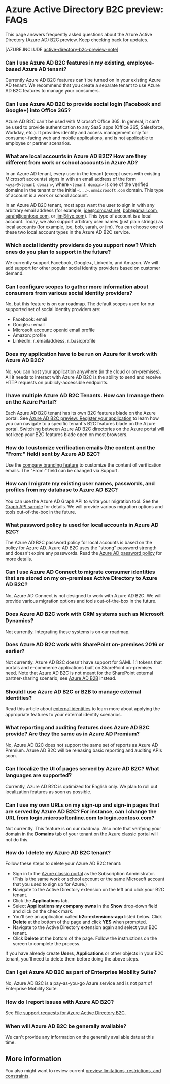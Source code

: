 <properties
	pageTitle="Azure Active Directory B2C preview: FAQs | Microsoft Azure"
	description="Frequently asked questions about Azure Active Directory B2C"
	services="active-directory-b2c"
	documentationCenter=""
	authors="swkrish"
	manager="msmbaldwin"
	editor="bryanla"/>

<tags
	ms.service="active-directory-b2c"
	ms.workload="identity"
	ms.tgt_pltfrm="na"
	ms.devlang="na"
	ms.topic="article"
	ms.date="05/16/2016"
	ms.author="swkrish"/>

# Azure Active Directory B2C preview: FAQs

This page answers frequently asked questions about the Azure Active Directory (Azure AD) B2C preview. Keep checking back for updates.

[AZURE.INCLUDE [active-directory-b2c-preview-note](../../includes/active-directory-b2c-preview-note.md)]

### Can I use Azure AD B2C features in my existing, employee-based Azure AD tenant?

Currently Azure AD B2C features can't be turned on in your existing Azure AD tenant. We recommend that you create a separate tenant to use Azure AD B2C features to manage your consumers.

### Can I use Azure AD B2C to provide social login (Facebook and Google+) into Office 365?

Azure AD B2C can't be used with Microsoft Office 365. In general, it can't be used to provide authentication to any SaaS apps (Office 365, Salesforce, Workday, etc.). It provides identity and access management only for consumer-facing web and mobile applications, and is not applicable to employee or partner scenarios.

### What are local accounts in Azure AD B2C? How are they different from work or school accounts in Azure AD?

In an Azure AD tenant, every user in the tenant (except users with existing Microsoft accounts) signs in with an email address of the form `<xyz>@<tenant domain>`, where `<tenant domain>` is one of the verified domains in the tenant or the initial `<...>.onmicrosoft.com` domain. This type of account is a work or school account.

In an Azure AD B2C tenant, most apps want the user to sign in with any arbitrary email address (for example, joe@comcast.net, bob@gmail.com, sarah@contoso.com, or jim@live.com). This type of account is a local account. Today, we also support arbitrary user names (just plain strings) as local accounts (for example, joe, bob, sarah, or jim). You can choose one of these two local account types in the Azure AD B2C service.

### Which social identity providers do you support now? Which ones do you plan to support in the future?

We currently support Facebook, Google+, LinkedIn, and Amazon. We will add support for other popular social identity providers based on customer demand.

### Can I configure scopes to gather more information about consumers from various social identity providers?

No, but this feature is on our roadmap. The default scopes used for our supported set of social identity providers are:

- Facebook: email
- Google+: email
- Microsoft account: openid email profile
- Amazon: profile
- LinkedIn: r_emailaddress, r_basicprofile

### Does my application have to be run on Azure for it work with Azure AD B2C?

No, you can host your application anywhere (in the cloud or on-premises). All it needs to interact with Azure AD B2C is the ability to send and receive HTTP requests on publicly-accessible endpoints.

### I have multiple Azure AD B2C Tenants. How can I manage them on the Azure Portal?

Each Azure AD B2C tenant has its own B2C features blade on the Azure portal. See [Azure AD B2C preview: Register your application](active-directory-b2c-app-registration.md#navigate-to-the-b2c-features-blade) to learn how you can navigate to a specific tenant's B2C features blade on the Azure portal. Switching between Azure AD B2C directories on the Azure portal will not keep your B2C features blade open on most browsers.

### How do I customize verification emails (the content and the "From:" field) sent by Azure AD B2C?

Use the [company branding feature](../active-directory/active-directory-add-company-branding.md) to customize the content of verification emails. The "From:" field can be changed via Support.

### How can I migrate my existing user names, passwords, and profiles from my database to Azure AD B2C?

You can use the Azure AD Graph API to write your migration tool. See the [Graph API sample](active-directory-b2c-devquickstarts-graph-dotnet.md) for details. We will provide various migration options and tools out-of-the-box in the future.

### What password policy is used for local accounts in Azure AD B2C?

The Azure AD B2C password policy for local accounts is based on the policy for Azure AD. Azure AD B2C uses the "strong" password strength and doesn't expire any passwords. Read the [Azure AD password policy](https://msdn.microsoft.com/library/azure/jj943764.aspx) for more details.

### Can I use Azure AD Connect to migrate consumer identities that are stored on my on-premises Active Directory to Azure AD B2C?

No, Azure AD Connect is not designed to work with Azure AD B2C. We will provide various migration options and tools out-of-the-box in the future.

### Does Azure AD B2C work with CRM systems such as Microsoft Dynamics?

Not currently. Integrating these systems is on our roadmap.

### Does Azure AD B2C work with SharePoint on-premises 2016 or earlier?

Not currently. Azure AD B2C doesn't have support for SAML 1.1 tokens that portals and e-commerce applications built on SharePoint on-premises need. Note that Azure AD B2C is not meant for the SharePoint external partner-sharing scenario; see [Azure AD B2B](http://blogs.technet.com/b/ad/archive/2015/09/15/learn-all-about-the-azure-ad-b2b-collaboration-preview.aspx) instead.

### Should I use Azure AD B2C or B2B to manage external identities?

Read this article about [external identities](../active-directory/active-directory-b2b-compare-external-identities.md) to learn more about applying the appropriate features to your external identity scenarios.

### What reporting and auditing features does Azure AD B2C provide? Are they the same as in Azure AD Premium?

No, Azure AD B2C does not support the same set of reports as Azure AD Premium. Azure AD B2C will be releasing basic reporting and auditing APIs soon.

### Can I localize the UI of pages served by Azure AD B2C? What languages are supported?

Currently, Azure AD B2C is optimized for English only. We plan to roll out localization features as soon as possible.

### Can I use my own URLs on my sign-up and sign-in pages that are served by Azure AD B2C? For instance, can I change the URL from login.microsoftonline.com to login.contoso.com?

Not currently. This feature is on our roadmap. Also note that verifying your domain in the **Domains** tab of your tenant on the Azure classic portal will not do this.

### How do I delete my Azure AD B2C tenant?

Follow these steps to delete your Azure AD B2C tenant:

- Sign in to the [Azure classic portal](https://manage.windowsazure.com/) as the Subscription Administrator. (This is the same work or school account or the same Microsoft account that you used to sign up for Azure.)
- Navigate to the Active Directory extension on the left and click your B2C tenant.
- Click the **Applications** tab.
- Select **Applications my company owns** in the **Show** drop-down field and click on the check mark.
- You'll see an application called **b2c-extensions-app** listed below. Click **Delete** at the bottom of the page and click **YES** when prompted.
- Navigate to the Active Directory extension again and select your B2C tenant.
- Click **Delete** at the bottom of the page. Follow the instructions on the screen to complete the process.

If you have already create **Users**, **Applications** or other objects in your B2C tenant, you'll need to delete them before doing the above steps.

### Can I get Azure AD B2C as part of Enterprise Mobility Suite?

No, Azure AD B2C is a pay-as-you-go Azure service and is not part of Enterprise Mobility Suite.

### How do I report issues with Azure AD B2C?

See [File support requests for Azure Active Directory B2C](active-directory-b2c-support.md).

### When will Azure AD B2C be generally available?

We can't provide any information on the generally available date at this time.

## More information

You also might want to review current [preview limitations, restrictions, and constraints](active-directory-b2c-limitations.md).
